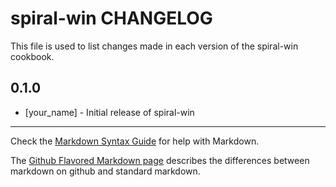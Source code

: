 spiral-win CHANGELOG
====================

This file is used to list changes made in each version of the spiral-win cookbook.

0.1.0
-----
- [your_name] - Initial release of spiral-win

- - -
Check the [Markdown Syntax Guide](http://daringfireball.net/projects/markdown/syntax) for help with Markdown.

The [Github Flavored Markdown page](http://github.github.com/github-flavored-markdown/) describes the differences between markdown on github and standard markdown.
